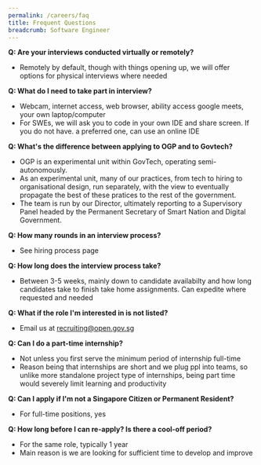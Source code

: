 ```yaml
---
permalink: /careers/faq
title: Frequent Questions
breadcrumb: Software Engineer
---
```

**Q: Are your interviews conducted virtually or remotely?**
- Remotely by default, though with things opening up, we will offer options for physical interviews where needed

**Q: What do I need to take part in interview?**
- Webcam, internet access, web browser, ability access google meets, your own laptop/computer
- For SWEs, we will ask you to code in your own IDE and share screen. If you do not have. a preferred one, can use an online IDE

**Q: What's the difference between applying to OGP and to Govtech?**
- OGP is an experimental unit within GovTech, operating semi-autonomously. 
- As an experimental unit, many of our practices, from tech to hiring to organisational design, run separately, with the view to eventually propagate the best of these pratices to the rest of the government.
- The team is run by our Director, ultimately reporting to a Supervisory Panel headed by the Permanent Secretary of Smart Nation and Digital Government.

**Q: How many rounds in an interview process?**
- See hiring process page

**Q: How long does the interview process take?**
- Between 3-5 weeks, mainly down to candidate availabilty and how long candidates take to finish take home assignments. Can expedite where requested and needed

**Q: What if the role I'm interested in is not listed?**
- Email us at recruiting@open.gov.sg

**Q: Can I do a part-time internship?**
- Not unless you first serve the minimum period of internship full-time
- Reason being that internships are short and we plug ppl into teams, so unlike more standalone project type of internships, being part time would severely limit learning and productivity

**Q: Can I apply if I'm not a Singapore Citizen or Permanent Resident?**
- For full-time positions, yes

**Q: How long before I can re-apply? Is there a cool-off period?**
- For the same role, typically 1 year
- Main reason is we are looking for sufficient time to develop and improve